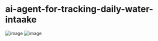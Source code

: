 # ai-agent-for-tracking-daily-water-intaake
![image](https://github.com/user-attachments/assets/3a03b791-7bc5-4ef9-9eb5-dcc7afe0d784)
![image](https://github.com/user-attachments/assets/e0c0a90d-9fec-4e79-818c-f336bc5a63b5)


